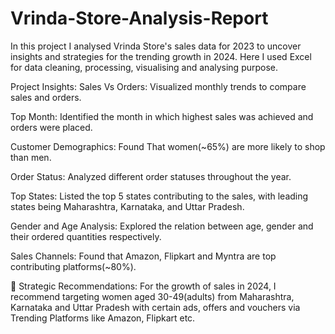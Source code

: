 # Vrinda-Store-Analysis-Report
In this project I analysed Vrinda Store's sales data for 2023 to uncover insights and strategies for the trending growth in 2024.
Here I used Excel for data cleaning, processing, visualising and analysing purpose.

Project Insights:
Sales Vs Orders: Visualized monthly trends to compare sales and orders.

Top Month: Identified the month in which highest sales was achieved and orders were placed.

Customer Demographics: Found That women(~65%) are more likely to shop than men.

Order Status: Analyzed different order statuses throughout the year.

Top States: Listed the top 5 states contributing to the sales, with leading states being Maharashtra, Karnataka, and Uttar Pradesh.

Gender and Age Analysis: Explored the relation between age, gender and their ordered quantities respectively.

Sales Channels: Found that Amazon, Flipkart and  Myntra are top contributing platforms(~80%).

🚨 Strategic Recommendations:
For the growth of sales in 2024, I recommend targeting women aged 30-49(adults) from Maharashtra, Karnataka and Uttar Pradesh with certain ads, offers and vouchers via Trending Platforms like Amazon, Flipkart etc.
